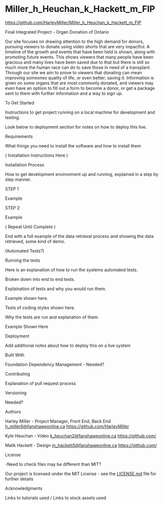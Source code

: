 # Miller_h_Heuchan_k_Hackett_m_FIP
https://github.com/HarleyMiller/Miller_h_Heuchan_k_Hackett_m_FIP

Final Integrated Project - Organ Donation of Ontario

Our site focuses on drawing attention to the high demand for donors, pursuing viewers to donate using video shorts that are very impactful. A timeline of the growth and events that have been held is shown, along with promoting future events. This shows viewers that many people have been gracious and many lives have been saved due to that but there is still so much more the human race can do to save those in need of a transplant. Through our site we aim to prove to viewers that donating can mean improving someones quality of life, or even better; saving it. Information is given on some organs that are most commonly donated, and viewers may even have an optiion to fill out a form to become a donor, or get a package sent to them with further information and a way to sign up. 

To Get Started

Instructions to get project running on a local machine for development and testing. 

Look below to deployment section for notes on how to deploy this live.

Requirements

What things you need to install the software and how to install them

( Installation Instructions Here )

Installation Process

How to get development environment up and running, explained in a step by step manner.

STEP 1

Example

STEP 2

Example

( Repeat Until Complete )


End with a full example of the data retrieval process and showing the data retrieved, some kind of demo.


(Automated Tests?)

Running the tests

Here is an explanation of how to run the systems automated tests.

Broken down into end to end tests.

Explaination of tests and why you would run them.

Example shown here.


Tests of coding styles shown here.

Why the tests are run and explanation of them.

Example Shown Here


Deployment

Add additional notes about how to deploy this on a live system

Built With

Foundation
Dependency Management - Needed?

Contributing

Explanation of pull request process

Versioning

Needed?

Authors

Harley Miller - Project Manager, Front End, Back End
h_miller6@fanshaweonline.ca
https://github.com/HarleyMiller

Kyle Heuchan - Video
k_heuchan2@fanshaweonline.ca
https://github.com/

Malik Hackett - Design
m_hackett5@fanshaweonline.ca
https://github.com/

License

-Need to check files may be different than MIT?

Our project is licensed under the MIT License - see the [LICENSE.md](LICENSE.md) file for further details

Acknowledgments

Links to tutorials used / Links to stock assets used

